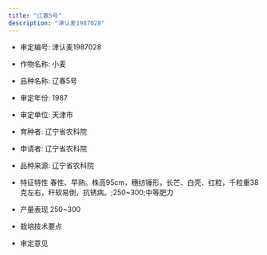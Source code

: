 ```yaml
---
title: "辽春5号"
description: "津认麦1987028"
---
```

* 审定编号:  津认麦1987028

*  作物名称:  小麦

*  品种名称:  辽春5号

*  审定年份:  1987

*  审定单位:  天津市

* 育种者:  辽宁省农科院

*  申请者:  辽宁省农科院

*  品种来源:  辽宁省农科院

*  特征特性
春性、早熟。株高95cm，穗纺锤形，长芒、白壳、红粒，千粒重38克左右，秆软易倒，抗锈病。;250~300;中等肥力

*  产量表现
250~300

*  栽培技术要点


*  审定意见


